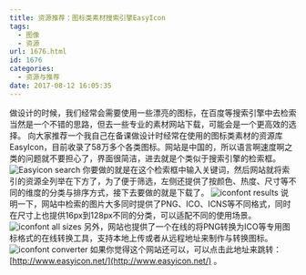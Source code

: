 ```yaml
---
title: 资源推荐：图标类素材搜索引擎EasyIcon
tags:
  - 图像
  - 资源
url: 1676.html
id: 1676
categories:
  - 资源与推荐
date: 2017-08-12 16:05:35
---
```


做设计的时候，我们经常会需要使用一些漂亮的图标，在百度等搜索引擎中去检索当然是一个不错的思路，但去一些专业的素材网站下载，可能会是一个更高效的选择。 向大家推荐一个我自己在备课做设计时经常在使用的图标类素材的资源库EasyIcon，目前收录了58万多个各类图标。网站是中国的，所以语言啊速度啊之类的问题就不要担心了，界面很简洁，进去就是个类似于搜索引擎的检索框。 ![Easyicon search](http://yun.zjer.cn/uploads/editor/2017/08/12/15025065888349.png) 你要做的就是在这个检索框中输入关键词，然后网站就将索引的资源全列举在下方了，为了便于筛选，左侧还提供了按颜色、热度、尺寸等不同的维度的分类与排序方式，接下去要做的就是下载了。 ![iconfont results](http://yun.zjer.cn/uploads/editor/2017/08/12/15025065885884.png) 说明一下，网站中检索的图片大多同时提供了PNG、ICO、ICNS等不同格式，同时在尺寸上也提供16px到128px不同的分类，可以适配不同的使用场景。 ![iconfont all sizes](http://yun.zjer.cn/uploads/editor/2017/08/12/15025067963258.png) 另外，网站也提供了一个在线的将PNG转换为ICO等专用图标格式的在线转换工具，支持本地上传或者从远程地址来制作与转换图标。 ![iconfont converter](http://yun.zjer.cn/uploads/editor/2017/08/12/15025067969377.png) 如果你觉得这个网站还可以，可以点击此地址来跳转：[http://www.easyicon.net/](http://www.easyicon.net/) 。